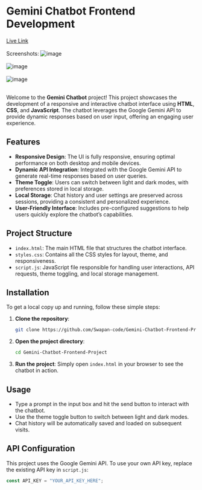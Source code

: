 # Gemini Chatbot Frontend Development

<a href="https://swapan-code.github.io/Gemini-Chatbot-Frontend-Project/">Live Link</a>
<br>
<br>
Screenshots:
![image](https://github.com/user-attachments/assets/1717a9bf-1e8e-4e7a-9c49-5a716bcc4824)
<br>
<br>
![image](https://github.com/user-attachments/assets/6d3e3ec8-38da-45e2-b1fc-ecfd24873467)
<br>
<br>
![image](https://github.com/user-attachments/assets/d6ae1bf2-d13b-4e7c-87c7-507f841293aa)
<br>
<br>

Welcome to the **Gemini Chatbot** project! This project showcases the development of a responsive and interactive chatbot interface using **HTML**, **CSS**, and **JavaScript**. The chatbot leverages the Google Gemini API to provide dynamic responses based on user input, offering an engaging user experience.

## Features

- **Responsive Design**: The UI is fully responsive, ensuring optimal performance on both desktop and mobile devices.
- **Dynamic API Integration**: Integrated with the Google Gemini API to generate real-time responses based on user queries.
- **Theme Toggle**: Users can switch between light and dark modes, with preferences stored in local storage.
- **Local Storage**: Chat history and user settings are preserved across sessions, providing a consistent and personalized experience.
- **User-Friendly Interface**: Includes pre-configured suggestions to help users quickly explore the chatbot’s capabilities.

## Project Structure

- `index.html`: The main HTML file that structures the chatbot interface.
- `styles.css`: Contains all the CSS styles for layout, theme, and responsiveness.
- `script.js`: JavaScript file responsible for handling user interactions, API requests, theme toggling, and local storage management.

## Installation

To get a local copy up and running, follow these simple steps:

1. **Clone the repository**:
    ```bash
    git clone https://github.com/Swapan-code/Gemini-Chatbot-Frontend-Project.git
    ```
   
2. **Open the project directory**:
    ```bash
    cd Gemini-Chatbot-Frontend-Project
    ```

3. **Run the project**:
   Simply open `index.html` in your browser to see the chatbot in action.

## Usage

- Type a prompt in the input box and hit the send button to interact with the chatbot.
- Use the theme toggle button to switch between light and dark modes.
- Chat history will be automatically saved and loaded on subsequent visits.

## API Configuration

This project uses the Google Gemini API. To use your own API key, replace the existing API key in `script.js`:

```javascript
const API_KEY = "YOUR_API_KEY_HERE"; 
